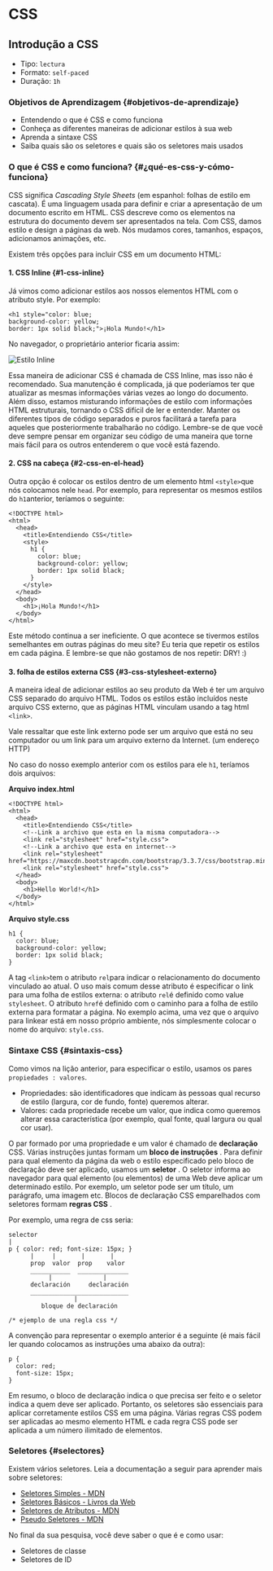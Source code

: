 # CSS

## Introdução a CSS

* Tipo: `lectura`
* Formato: `self-paced`
* Duração: `1h`

### Objetivos de Aprendizagem {#objetivos-de-aprendizaje}

* Entendendo o que é CSS e como funciona
* Conheça as diferentes maneiras de adicionar estilos à sua web
* Aprenda a sintaxe CSS
* Saiba quais são os seletores e quais são os seletores mais usados

### O que é CSS e como funciona? {#¿qué-es-css-y-cómo-funciona}

CSS significa _Cascading Style Sheets_ \(em espanhol: folhas de estilo em cascata\). É uma linguagem usada para definir e criar a apresentação de um documento escrito em HTML. CSS descreve como os elementos na estrutura do documento devem ser apresentados na tela. Com CSS, damos estilo e design a páginas da web. Nós mudamos cores, tamanhos, espaços, adicionamos animações, etc.

Existem três opções para incluir CSS em um documento HTML:

#### 1. CSS Inline {#1-css-inline}

Já vimos como adicionar estilos aos nossos elementos HTML com o atributo style. Por exemplo:

```text
<h1 style="color: blue;
background-color: yellow;
border: 1px solid black;">¡Hola Mundo!</h1>
```

No navegador, o proprietário anterior ficaria assim:

![Estilo Inline](https://github.com/Laboratoria/curricula-js/blob/632783f957accef3442934c87cecd254a202f2db/03-interactive-site/00-html-and-css/02-css/img-inline-style.png?raw=true)

Essa maneira de adicionar CSS é chamada de CSS Inline, mas isso não é recomendado. Sua manutenção é complicada, já que poderíamos ter que atualizar as mesmas informações várias vezes ao longo do documento. Além disso, estamos misturando informações de estilo com informações HTML estruturais, tornando o CSS difícil de ler e entender. Manter os diferentes tipos de código separados e puros facilitará a tarefa para aqueles que posteriormente trabalharão no código. Lembre-se de que você deve sempre pensar em organizar seu código de uma maneira que torne mais fácil para os outros entenderem o que você está fazendo.

#### 2. CSS na cabeça {#2-css-en-el-head}

Outra opção é colocar os estilos dentro de um elemento html `<style>`que nós colocamos nele `head`. Por exemplo, para representar os mesmos estilos do `h1`anterior, teríamos o seguinte:

```text
<!DOCTYPE html>
<html>
  <head>
    <title>Entendiendo CSS</title>
    <style>
      h1 {
        color: blue;
        background-color: yellow;
        border: 1px solid black;
      }
    </style>
  </head>
  <body>
    <h1>¡Hola Mundo!</h1>
  </body>
</html>
```

Este método continua a ser ineficiente. O que acontece se tivermos estilos semelhantes em outras páginas do meu site? Eu teria que repetir os estilos em cada página. E lembre-se que não gostamos de nos repetir: DRY! :\)

#### 3. folha de estilos externa CSS {#3-css-stylesheet-externo}

A maneira ideal de adicionar estilos ao seu produto da Web é ter um arquivo CSS separado do arquivo HTML. Todos os estilos estão incluídos neste arquivo CSS externo, que as páginas HTML vinculam usando a tag html `<link>`.

Vale ressaltar que este link externo pode ser um arquivo que está no seu computador ou um link para um arquivo externo da Internet. \(um endereço HTTP\)

No caso do nosso exemplo anterior com os estilos para ele `h1`, teríamos dois arquivos:

**Arquivo index.html**

```text
<!DOCTYPE html>
<html>
  <head>
    <title>Entendiendo CSS</title>
    <!--Link a archivo que esta en la misma computadora-->
    <link rel="stylesheet" href="style.css">
    <!--Link a archivo que esta en internet-->
    <link rel="stylesheet" href="https://maxcdn.bootstrapcdn.com/bootstrap/3.3.7/css/bootstrap.min.css">
    <link rel="stylesheet" href="style.css">
  </head>
  <body>
    <h1>Hello World!</h1>
  </body>
</html>
```

**Arquivo style.css**

```text
h1 {
  color: blue;
  background-color: yellow;
  border: 1px solid black;
}
```

A tag `<link>`tem o atributo `rel`para indicar o relacionamento do documento vinculado ao atual. O uso mais comum desse atributo é especificar o link para uma folha de estilos externa: o atributo `rel`é definido como value `stylesheet`. O atributo `href`é definido com o caminho para a folha de estilo externa para formatar a página. No exemplo acima, uma vez que o arquivo para linkear está em nosso próprio ambiente, nós simplesmente colocar o nome do arquivo: `style.css`.

### Sintaxe CSS {#sintaxis-css}

Como vimos na lição anterior, para especificar o estilo, usamos os pares `propiedades : valores`.

* Propriedades: são identificadores que indicam às pessoas qual recurso de estilo \(largura, cor de fundo, fonte\) queremos alterar.
* Valores: cada propriedade recebe um valor, que indica como queremos alterar essa característica \(por exemplo, qual fonte, qual largura ou qual cor usar\).

O par formado por uma propriedade e um valor é chamado de **declaração** CSS. Várias instruções juntas formam um **bloco de instruções** . Para definir para qual elemento da página da web o estilo especificado pelo bloco de declaração deve ser aplicado, usamos um **seletor** . O seletor informa ao navegador para qual elemento \(ou elementos\) de uma Web deve aplicar um determinado estilo. Por exemplo, um seletor pode ser um título, um parágrafo, uma imagem etc. Blocos de declaração CSS emparelhados com seletores formam **regras CSS** .

Por exemplo, uma regra de css seria:

```text
selector
|
p { color: red; font-size: 15px; }
      |     |       |       |
      prop  valor  prop    valor
      ___________  ______________
           |              |
      declaración     declaración
      ___________________________
                  |
         bloque de declaración

/* ejemplo de una regla css */
```

A convenção para representar o exemplo anterior é a seguinte \(é mais fácil ler quando colocamos as instruções uma abaixo da outra\):

```text
p {
  color: red;
  font-size: 15px;
}
```

Em resumo, o bloco de declaração indica o que precisa ser feito e o seletor indica a quem deve ser aplicado. Portanto, os seletores são essenciais para aplicar corretamente estilos CSS em uma página. Várias regras CSS podem ser aplicadas ao mesmo elemento HTML e cada regra CSS pode ser aplicada a um número ilimitado de elementos.

### Seletores {#selectores}

Existem vários seletores. Leia a documentação a seguir para aprender mais sobre seletores:

* [Seletores Simples - MDN](https://developer.mozilla.org/es/docs/Learn/CSS/Introduction_to_CSS/Selectores_simples)
* [Seletores Básicos - Livros da Web](http://librosweb.es/libro/css/capitulo_2/selectores_basicos.html)
* [Seletores de Atributos - MDN](https://developer.mozilla.org/es/docs/Learn/CSS/Introduction_to_CSS/Selectores_de_Atributos)
* [Pseudo Seletores - MDN](https://developer.mozilla.org/es/docs/Learn/CSS/Introduction_to_CSS/Pseudo-clases_y_pseudo-elementos)

No final da sua pesquisa, você deve saber o que é e como usar:

* Seletores de classe
* Seletores de ID

